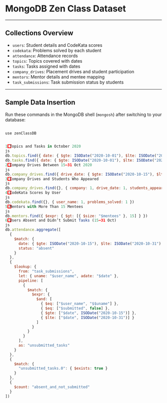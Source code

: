 #  MongoDB Zen Class Dataset
---

##  Collections Overview

- `users`: Student details and CodeKata scores
- `codekata`: Problems solved by each student
- `attendance`: Attendance records
- `topics`: Topics covered with dates
- `tasks`: Tasks assigned with dates
- `company_drives`: Placement drives and student participation
- `mentors`: Mentor details and mentee mapping
- `task_submissions`: Task submission status by students

---

##  Sample Data Insertion

Run these commands in the MongoDB shell (`mongosh`) after switching to your database:

```js

use zenClassDB


1️⃣ Topics and Tasks in October 2020
js
db.topics.find({ date: { $gte: ISODate("2020-10-01"), $lte: ISODate("2020-10-31") } })
db.tasks.find({ date: { $gte: ISODate("2020-10-01"), $lte: ISODate("2020-10-31") } })
2️⃣ Company Drives Between 15–31 Oct 2020
js
db.company_drives.find({ drive_date: { $gte: ISODate("2020-10-15"), $lte: ISODate("2020-10-31") } })
3️⃣ Company Drives and Students Who Appeared
js
db.company_drives.find({}, { company: 1, drive_date: 1, students_appeared: 1 })
4️⃣ CodeKata Scores by User
js
db.codekata.find({}, { user_name: 1, problems_solved: 1 })
5️⃣ Mentors with More Than 15 Mentees
js
db.mentors.find({ $expr: { $gt: [{ $size: "$mentees" }, 15] } })
6️⃣ Users Absent and Didn’t Submit Tasks (15–31 Oct)
js
db.attendance.aggregate([
  {
    $match: {
      date: { $gte: ISODate("2020-10-15"), $lte: ISODate("2020-10-31") },
      status: "absent"
    }
  },
  {
    $lookup: {
      from: "task_submissions",
      let: { uname: "$user_name", adate: "$date" },
      pipeline: [
        {
          $match: {
            $expr: {
              $and: [
                { $eq: ["$user_name", "$$uname"] },
                { $eq: ["$submitted", false] },
                { $gte: ["$date", ISODate("2020-10-15")] },
                { $lte: ["$date", ISODate("2020-10-31")] }
              ]
            }
          }
        }
      ],
      as: "unsubmitted_tasks"
    }
  },
  {
    $match: {
      "unsubmitted_tasks.0": { $exists: true }
    }
  },
  {
    $count: "absent_and_not_submitted"
  }
])

